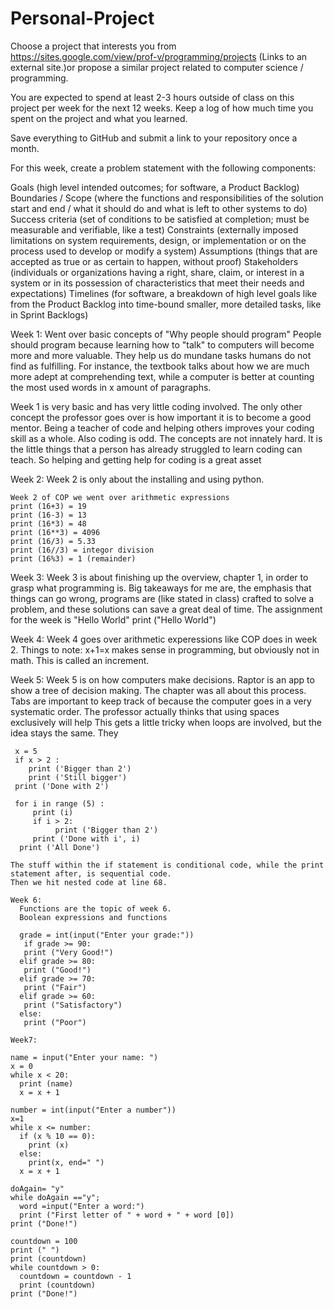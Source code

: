 # Personal-Project
Choose a project that interests you from https://sites.google.com/view/prof-v/programming/projects  (Links to an external site.)or propose a similar project related to computer science / programming. 

You are expected to spend at least 2-3 hours outside of class on this project per week for the next 12 weeks. Keep a log of how much time you spent on the project and what you learned. 

Save everything to GitHub and submit a link to your repository once a month.

For this week, create a problem statement with the following components:

Goals (high level intended outcomes; for software, a Product Backlog)
Boundaries / Scope (where the functions and responsibilities of the solution start and end / what it should do and what is left to other systems to do)
Success criteria (set of conditions to be satisfied at completion; must be measurable and verifiable, like a test)
Constraints (externally imposed limitations on system requirements, design, or implementation or on the process used to develop or modify a system)
Assumptions (things that are accepted as true or as certain to happen, without proof)
Stakeholders (individuals or organizations having a right, share, claim, or interest in a system or in its possession of characteristics that meet their needs and expectations)
Timelines (for software, a breakdown of high level goals like from the Product Backlog into time-bound smaller, more detailed tasks, like in Sprint Backlogs)


Week 1:
  Went over basic concepts of "Why people should program"
    People should program because learning how to "talk" to computers will become more and more valuable. They help us do
    mundane tasks humans do not find as fulfilling. For instance, the textbook talks about how we are much more adept at
    comprehending text, while a computer is better at counting the most used words in x amount of paragraphs.
   
  Week 1 is very basic and has very little coding involved. The only other concept the professor goes over is how important
  it is to become a good mentor. Being a teacher of code and helping others improves your coding skill as a whole. Also coding
  is odd. The concepts are not innately hard. It is the little things that a person has already struggled to learn coding
  can teach. So helping and getting help for coding is a great asset
  
  Week 2:
    Week 2 is only about the installing and using python. 
    
    Week 2 of COP we went over arithmetic expressions
    print (16+3) = 19
    print (16-3) = 13
    print (16*3) = 48
    print (16**3) = 4096
    print (16/3) = 5.33
    print (16//3) = integor division
    print (16%3) = 1 (remainder)
    
   Week 3:
    Week 3 is about finishing up the overview, chapter 1, in order to grasp what programming is. Big takeaways for me are,
    the emphasis that things can go wrong, programs are (like stated in class) crafted to solve a problem, and these solutions
    can save a great deal of time.
    The assignment for the week is "Hello World"
    print ("Hello World")
    
   Week 4:
    Week 4 goes over arithmetic experessions like COP does in week 2. 
    Things to note:
      x+1=x makes sense in programming, but obviously not in math. This is called an increment.
      
   Week 5:
    Week 5 is on how computers make decisions.
    Raptor is an app to show a tree of decision making. The chapter was all about this process. Tabs are important to keep track
    of because the computer goes in a very systematic order. The professor actually thinks that using spaces exclusively will help
    This gets a little tricky when loops are involved, but the idea stays the same. They 
   
     x = 5
     if x > 2 :
        print ('Bigger than 2')
        print ('Still bigger')
     print ('Done with 2')

     for i in range (5) :
         print (i)
         if i > 2:
              print ('Bigger than 2')
         print ('Done with i', i)
      print ('All Done')
    
    The stuff within the if statement is conditional code, while the print statement after, is sequential code.
    Then we hit nested code at line 68. 
    
    Week 6:
      Functions are the topic of week 6. 
      Boolean expressions and functions
     
      grade = int(input("Enter your grade:"))
       if grade >= 90:
       print ("Very Good!")
      elif grade >= 80:
       print ("Good!")
      elif grade >= 70:
       print ("Fair")
      elif grade >= 60:
       print ("Satisfactory")
      else:
       print ("Poor")
    
    Week7:

    name = input("Enter your name: ")
    x = 0
    while x < 20:
      print (name)
      x = x + 1
      
    number = int(input("Enter a number"))
    x=1
    while x <= number:
      if (x % 10 == 0):
        print (x)
      else:
        print(x, end=" ")
      x = x + 1
      
    doAgain= "y"
    while doAgain =="y";
      word =input("Enter a word:")
      print ("First letter of " + word + " + word [0])
    print ("Done!")
      
    countdown = 100
    print (" ")
    print (countdown)
    while countdown > 0:
      countdown = countdown - 1
      print (countdown)
    print ("Done!")
    
    
   
  
